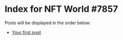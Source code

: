 # Index for NFT World #7857
Posts will be displayed in the order below:

- [Your first post](./001-first.md)


